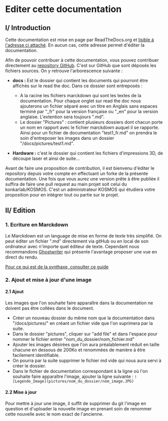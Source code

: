 # Editer cette documentation

## I/ Introduction
Cette documentation est mise en page par ReadTheDocs.org et [lisible à l'adresse ci attaché](https://kosmos30.readthedocs.io). En aucun cas, cette adresse permet d'éditer la documentation. 

Afin de pouvoir contribuer à cette documentation, vous pouvez contribuer directement au [repository GitHub](https://github.com/KonkArLab/KOSMOS). C'est sur GitHub que sont déposés les fichiers sources. On y retrouve l'arborescence suivante : 

 - **docs :** Est le dossier qui contient les documents qui pourront être affichés sur le read the doc. Dans ce dossier sont entreposés :

   - A la racine les fichiers marckdown qui sont les textes de la documentation. Pour chaque onglet sur read the doc nous ajouterons un fichier séparé avec un titre en Anglais sans espaces terminé par "_fr" pour la version française ou "_en" pour la version anglaise. L'extention sera toujours ".md".
   - Le dossier "Pictures" : contient plusieurs dossiers dont chacun porte un nom en rapport avec le fichier marckdown auquel il se rapporte. Ainsi pour un fichier de documentation "test1_fr.md" on prendra le soin d'entreposer les images dans un dossier "/docs/pictures/test1.md".

 - **Hardware :** c'est le dossier qui contient les fichiers d'impressions 3D, de découpe laser et ainsi de suite...  

Avant de faire une proposition de contribution, il est bienvenu d'éditer le repository depuis votre compte en effectuant un forke de la présente documentation. Une fois que vous aurez une version prête à être publiée il suffira de faire une pull request au main projet soit celui du konkarlab/KOSMOS.
C'est un administrateur KOSMOS qui étudiera votre proposition pour en intégrer tout ou partie sur le projet. 


## II/ Edition

### 1. Ecriture en Marckdown
Le Marckdown est un language de mise en forme de texte très simplifié. On peut éditer un fichier ".md" directement via gitHub ou en local de son ordinateur avec n'importe quel éditeur de texte. Cependant nous recommandons [Ghostwriter](https://wereturtle.github.io/ghostwriter/) qui présente l'avantage proposer une vue en direct du rendu.

[Pour ce qui est de la synthaxe, consulter ce guide](https://www.markdownguide.org/basic-syntax/)


### 2. Ajout et mise à jour d'une image

#### 2.1 Ajout
Les images que l'on souhaite faire apparaître dans la documentation ne doivent pas être collées dans le document. 

   - Créer un nouveau dossier du même nom que la documentation dans "/docs/pictures/" en créant un fichier vide que l'on suprimera par la suite.
   - Dans le dossier "pictures", cliquer sur "add file" et dans l'espace pour nommer le fichier entrer "nom_du_dossier/nom_fichier.md"
   - Ajouter les images désirées que l'on aura préalablement réduit en taille chacune en dessous de 200Ko et renommées de manière à être facilement identifiable.
   - On pourra par la suite supprimer le fichier md vide qui nous aura servi à créer le dossier.  
   - Dans le fichier de documentation correspondant à la ligne où l'on souhaite faire apparaître l'image, ajouter la ligne suivante : 
 ```![Legende_Image](pictures/nom_du_dossier/nom_image.JPG)``` 


#### 2.2 Mise à jour 
Pour mettre à jour une image, il suffit de supprimer du git l'image en question et d'uploader la nouvelle image en prenant soin de renommer cette nouvelle avec le nom exact de l'ancienne. 

